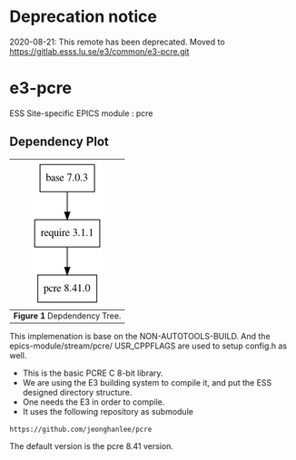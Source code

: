 # Deprecation notice

2020-08-21: This remote has been deprecated. Moved to https://gitlab.esss.lu.se/e3/common/e3-pcre.git

e3-pcre
===
ESS Site-specific EPICS module : pcre


## Dependency Plot

|![pcre dep](docs/pcre.png)|
| :---: |
|**Figure 1** Depdendency Tree. |


This implemenation is base on the NON-AUTOTOOLS-BUILD. And the epics-module/stream/pcre/ USR_CPPFLAGS are used to setup config.h as well.

* This is the basic PCRE C 8-bit library. 
* We are using the E3 building system to compile it, and put the ESS designed directory structure.
* One needs the E3 in order to compile.
* It uses the following repository as submodule

```
https://github.com/jeonghanlee/pcre
```

The default version is the pcre 8.41 version. 
